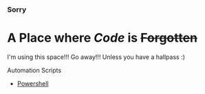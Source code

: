 ### Sorry
[](https://media.tenor.co/images/10b3fa6b9461a4fa5818c0fa4d018205/raw)
# A **Place** where *Code* is ~~Forgotten~~

I'm using this space!!! Go away!!! Unless you have a hallpass :)

Automation Scripts
- [Powershell](/powershell)
